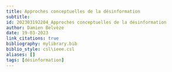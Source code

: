 ```yaml
---
title: Approches conceptuelles de la désinformation
subtitle:
id: 202303192204_Approches conceptuelles de la désinformation
author: Damien Belvèze
date: 19-03-2023
link_citations: true
bibliography: mylibrary.bib
biblio_style: csl\ieee.csl
aliases: []
tags: [désinformation]
---
```







